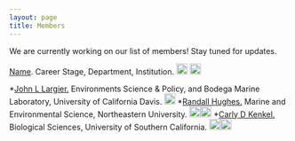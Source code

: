 ```yaml
---
layout: page
title: Members
---
```


We are currently working on our list of members! Stay tuned for updates.

[Name](https://sites.google.com/site/katielotterhos/home). Career Stage, Department, Institution. [<img src="https://assets-cdn.github.com/images/modules/logos_page/GitHub-Mark.png" height=20 width=20>](http://github.com/drk-lo) [<img src = "https://cdn2.iconfinder.com/data/icons/minimalism/512/twitter.png" height=20 width=20>](https://twitter.com/drk_lo)

*[John L Largier.]() Environments Science & Policy, and Bodega Marine Laboratory, University of California Davis. [<img src = 'https://cdn2.iconfinder.com/data/icons/minimalism/512/twitter.png' height=20 width=20>](https://twitter.com/JohnLargier)
*[Randall  Hughes.](hugheslab.squarespace.com) Marine and Environmental Science, Northeastern University. [<img src='https://assets-cdn.github.com/images/modules/logos_page/GitHub-Mark.png' height=20 width=20>](http://github.com/arandallhughes)[<img src = 'https://cdn2.iconfinder.com/data/icons/minimalism/512/twitter.png' height=20 width=20>](https://twitter.com/hughes_lab)
*[Carly D Kenkel.](https://dornsife.usc.edu/labs/carlslab/) Biological Sciences, University of Southern California. [<img src='https://assets-cdn.github.com/images/modules/logos_page/GitHub-Mark.png' height=20 width=20>](http://github.com/ckenkel)[<img src = 'https://cdn2.iconfinder.com/data/icons/minimalism/512/twitter.png' height=20 width=20>](https://twitter.com/DrCarlsHorn)
